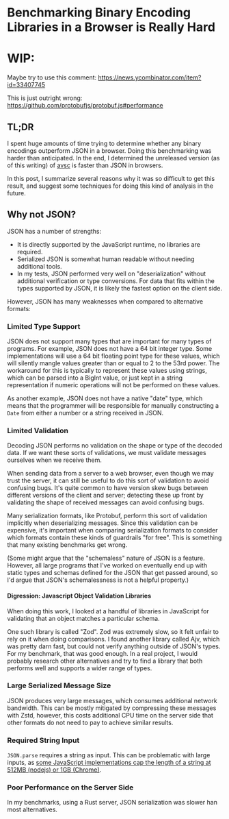 # Benchmarking Binary Encoding Libraries in a Browser is Really Hard

# WIP:

Maybe try to use this comment: https://news.ycombinator.com/item?id=33407745

This is just outright wrong: https://github.com/protobufjs/protobuf.js#performance

## TL;DR

I spent huge amounts of time trying to determine whether any binary encodings outperform JSON in a browser. Doing this benchmarking was harder than anticipated. In the end, I determined the unreleased version (as of this writing) of [avsc](https://github.com/mtth/avsc) is faster than JSON in browsers.

In this post, I summarize several reasons why it was so difficult to get this result, and suggest some techniques for doing this kind of analysis in the future.

## Why not JSON?

JSON has a number of strengths:

* It is directly supported by the JavaScript runtime, no libraries are required.
* Serialized JSON is somewhat human readable without needing additional tools.
* In my tests, JSON performed very well on "deserialization" without additional verification or type conversions. For data that fits within the types supported by JSON, it is likely the fastest option on the client side. 

However, JSON has many weaknesses when compared to alternative formats:

### Limited Type Support
JSON does not support many types that are important for many types of programs. For example, JSON does not have a 64 bit integer type. Some implementations will use a 64 bit floating point type for these values, which will silently mangle values greater than or equal to 2 to the 53rd power. The workaround for this is typically to represent these values using strings, which can be parsed into a BigInt value, or just kept in a string representation if numeric operations will not be performed on these values.

As another example, JSON does not have a native "date" type, which means that the programmer will be responsible for manually constructing a `Date` from either a number or a string received in JSON.


### Limited Validation

Decoding JSON performs no validation on the shape or type of the decoded data. If we want these sorts of validations, we must validate messages ourselves when we receive them.

When sending data from a server to a web browser, even though we may trust the server, it can still be useful to do this sort of validation to avoid confusing bugs. It's quite common to have version skew bugs between different versions of the client and server; detecting these up front by validating the shape of received messages can avoid confusing bugs.


Many serialization formats, like Protobuf, perform this sort of validation implicitly when deserializing messages. Since this validation can be expensive, it's important when comparing serialization formats to consider which formats contain these kinds of guardrails "for free". This is something that many existing benchmarks get wrong.

(Some might argue that the "schemaless" nature of JSON is a feature. However, all large programs that I've worked on eventually end up with static types and schemas defined for the JSON that get passed around, so I'd argue that JSON's schemalessness is not a helpful property.)

#### Digression: Javascript Object Validation Libraries

When doing this work, I looked at a handful of libraries in JavaScript for validating that an object matches a particular schema.

One such library is called "Zod". Zod was extremely slow, so it felt unfair to rely on it when doing comparisons. I found another library called Ajv, which was pretty darn fast, but could not verify anything outside of JSON's types. For my benchmark, that was good enough. In a real project, I would probably research other alternatives and try to find a library that both performs well and supports a wider range of types.

### Large Serialized Message Size

JSON produces very large messages, which consumes additional network bandwidth. This can be mostly mitigated by compressing these messages with Zstd, however, this costs additional CPU time on the server side that other formats do not need to pay to achieve similar results.

### Required String Input

`JSON.parse` requires a string as input. This can be problematic with large inputs, as [some JavaScript implementations cap the length of a string at 512MB (nodejs) or 1GB (Chrome)](https://developer.mozilla.org/en-US/docs/Web/JavaScript/Reference/Global_Objects/String/length).

### Poor Performance on the Server Side

In my benchmarks, using a Rust server, JSON serialization was slower han most alternatives.
